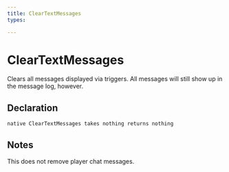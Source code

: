 ```yaml
---
title: ClearTextMessages
types:

---
```


# ClearTextMessages
Clears all messages displayed via triggers. All messages will still show up in the message log, however.

## Declaration

```jass
native ClearTextMessages takes nothing returns nothing
```

## Notes 
This does not remove player chat messages.
